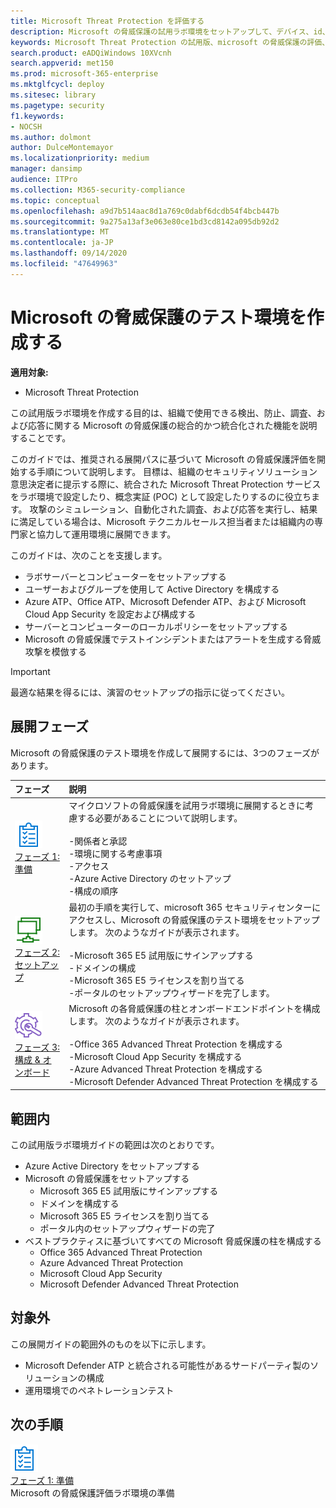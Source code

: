 ```yaml
---
title: Microsoft Threat Protection を評価する
description: Microsoft の脅威保護の試用ラボ環境をセットアップして、デバイス、id、データ、およびアプリケーションを保護するために設計された調整脅威保護ソリューションが組織にどのように役立つかを確認します。
keywords: Microsoft Threat Protection の試用版、microsoft の脅威保護の評価、microsoft の脅威保護評価ラボ、サイバーセキュリティ、高度な脅威、エンタープライズセキュリティ、デバイス、デバイス、id、ユーザー、データ、アプリケーション、インシデント、自動化された調査と修復、高度な検索
search.product: eADQiWindows 10XVcnh
search.appverid: met150
ms.prod: microsoft-365-enterprise
ms.mktglfcycl: deploy
ms.sitesec: library
ms.pagetype: security
f1.keywords:
- NOCSH
ms.author: dolmont
author: DulceMontemayor
ms.localizationpriority: medium
manager: dansimp
audience: ITPro
ms.collection: M365-security-compliance
ms.topic: conceptual
ms.openlocfilehash: a9d7b514aac8d1a769c0dabf6dcdb54f4bcb447b
ms.sourcegitcommit: 9a275a13af3e063e80ce1bd3cd8142a095db92d2
ms.translationtype: MT
ms.contentlocale: ja-JP
ms.lasthandoff: 09/14/2020
ms.locfileid: "47649963"
---
```

# <a name="create-a-microsoft-threat-protection-trial-lab-environment"></a>Microsoft の脅威保護のテスト環境を作成する 

**適用対象:**
- Microsoft Threat Protection

この試用版ラボ環境を作成する目的は、組織で使用できる検出、防止、調査、および応答に関する Microsoft の脅威保護の総合的かつ統合化された機能を説明することです。 

このガイドでは、推奨される展開パスに基づいて Microsoft の脅威保護評価を開始する手順について説明します。 目標は、組織のセキュリティソリューション意思決定者に提示する際に、統合された Microsoft Threat Protection サービスをラボ環境で設定したり、概念実証 (POC) として設定したりするのに役立ちます。 攻撃のシミュレーション、自動化された調査、および応答を実行し、結果に満足している場合は、Microsoft テクニカルセールス担当者または組織内の専門家と協力して運用環境に展開できます。 

このガイドは、次のことを支援します。
- ラボサーバーとコンピューターをセットアップする
- ユーザーおよびグループを使用して Active Directory を構成する
- Azure ATP、Office ATP、Microsoft Defender ATP、および Microsoft Cloud App Security を設定および構成する
- サーバーとコンピューターのローカルポリシーをセットアップする
- Microsoft の脅威保護でテストインシデントまたはアラートを生成する脅威攻撃を模倣する

>[!IMPORTANT]
>最適な結果を得るには、演習のセットアップの指示に従ってください。


## <a name="deployment-phases"></a>展開フェーズ

Microsoft の脅威保護のテスト環境を作成して展開するには、3つのフェーズがあります。

|フェーズ | 説明 | 
|:-------|:-----|
| ![フェーズ 1: 準備](../../media/prepare.png)<br>[フェーズ 1: 準備](prepare-mtpeval.md)| マイクロソフトの脅威保護を試用ラボ環境に展開するときに考慮する必要があることについて説明します。 <br><br>-関係者と承認 <br> -環境に関する考慮事項 <br>-アクセス <br>-Azure Active Directory のセットアップ <br> -構成の順序
|  ![フェーズ 2: セットアップ](../../media/setup.png) <br>[フェーズ 2: セットアップ](setup-mtpeval.md)|  最初の手順を実行して、microsoft 365 セキュリティセンターにアクセスし、Microsoft の脅威保護のテスト環境をセットアップします。 次のようなガイドが表示されます。<br><br>-Microsoft 365 E5 試用版にサインアップする <br>  -ドメインの構成<br>-Microsoft 365 E5 ライセンスを割り当てる<br>-ポータルのセットアップウィザードを完了します。|
|  ![フェーズ 3: 構成 & オンボード](../../media/config-onboard.png) <br>[フェーズ 3: 構成 & オンボード](config-mtpeval.md) | Microsoft の各脅威保護の柱とオンボードエンドポイントを構成します。 次のようなガイドが表示されます。<br><br>-Office 365 Advanced Threat Protection を構成する<br>-Microsoft Cloud App Security を構成する<br>-Azure Advanced Threat Protection を構成する<br>-Microsoft Defender Advanced Threat Protection を構成する 


## <a name="in-scope"></a>範囲内

この試用版ラボ環境ガイドの範囲は次のとおりです。
-   Azure Active Directory をセットアップする
-   Microsoft の脅威保護をセットアップする
    -   Microsoft 365 E5 試用版にサインアップする
    -   ドメインを構成する
    -   Microsoft 365 E5 ライセンスを割り当てる
    -   ポータル内のセットアップウィザードの完了
-   ベストプラクティスに基づいてすべての Microsoft 脅威保護の柱を構成する
    -   Office 365 Advanced Threat Protection
    -   Azure Advanced Threat Protection
    -   Microsoft Cloud App Security
    -   Microsoft Defender Advanced Threat Protection

## <a name="out-of-scope"></a>対象外

この展開ガイドの範囲外のものを以下に示します。

-   Microsoft Defender ATP と統合される可能性があるサードパーティ製のソリューションの構成
-   運用環境でのペネトレーションテスト

## <a name="next-step"></a>次の手順
![フェーズ 1: 準備](../../media/prepare.png) <br>[フェーズ 1: 準備](prepare-mtpeval.md) 
<br> Microsoft の脅威保護評価ラボ環境の準備
